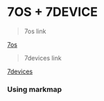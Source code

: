 # 7OS + 7DEVICE

> 7os link

[7os](./7os.html)

> 7devices link

[7devices](./7device.html)

### Using markmap

